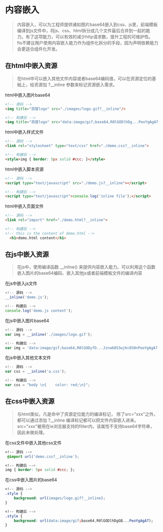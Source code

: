 # 内容嵌入
> 内容嵌入，可以为工程师提供诸如图片base64嵌入到css、js里，前端模板编译到js文件中，将js、css、html拆分成几个文件最后合并到一起的能力。有了这项能力，可以有效的减少http请求数，提升工程的可维护性。 fis不建议用户使用内容嵌入能力作为组件化拆分的手段，因为声明依赖能力会更适合组件化开发。

## 在html中嵌入资源

> 在html中可以嵌入其他文件内容或者base64编码值，可以在资源定位的基础上，给资源加 ?__inline 参数来标记资源嵌入需求。


html中嵌入图片base64
```html
<!-- 源码 -->
<img title="百度logo" src="./images/logo.gif?__inline"/>

<!-- 构建后 -->
<img title="百度logo" src="data:image/gif;base64,R0lGODlhDg...PeoYgAgA7"/>
```

html中嵌入样式文件
```html
<!-- 源码 -->
<link rel="stylesheet" type="text/css" href="./demo.css?__inline">

<!-- 构建后 -->
<style>img { border: 5px solid #ccc; }</style>
```

html中嵌入脚本资源
```html
<!-- 源码 -->
<script type="text/javascript" src="./demo.js?__inline"></script>

<!-- 构建后 -->
<script type="text/javascript">console.log('inline file');</script>
```

html中嵌入页面文件

```html
<!-- 源码 -->
<link rel="import" href="./demo.html?__inline">

<!-- 构建后 -->
<!-- this is the content of demo.html -->
  <h1>demo.html content</h1>
```

## 在js中嵌入资源

> 在js中，使用编译函数 __inline() 来提供内容嵌入能力。可以利用这个函数嵌入图片的base64编码、嵌入其他js或者前端模板文件的编译内容


在js中嵌入js文件
```js
<!-- 源码 -->
__inline('demo.js');

<!-- 构建后 -->
console.log('demo.js content');
```

在js中嵌入图片base64
```js
<!-- 源码 -->
var img = __inline('./images/logo.gif');

<!-- 构建后 -->
var img = 'data:image/gif;base64,R0lGODyfO...Jzna6853wjKc850nPeoYgAgA7';
```
在js中嵌入其他文本文件
```js
<!-- 源码 -->
var css = __inline('a.css');

<!-- 构建后 -->
var css = "body \n{    color: red;\n}";
```

## 在css中嵌入资源

> 与html类似，凡是命中了资源定位能力的编译标记， 除了src="xxx"之外，都可以通过添加 ?__inline 编译标记都可以把文件内容嵌入进来。src="xxx"被用在ie浏览器支持的filter内，该属性不支持base64字符串，因此未做处理。

在css文件中嵌入其他css文件

```css
<!-- 源码 -->
 @import url('demo.css?__inline');

<!-- 构建后 -->
img { border: 5px solid #ccc; };
```

在css中嵌入图片的base64

```css
<!-- 源码 -->
.style {
    background: url(images/logo.gif?__inline);
}

<!-- 构建后 -->
.style {
    background: url(data:image/gif;base64,R0lGODlhDgGB...PeoYgAgA7);
}
```


